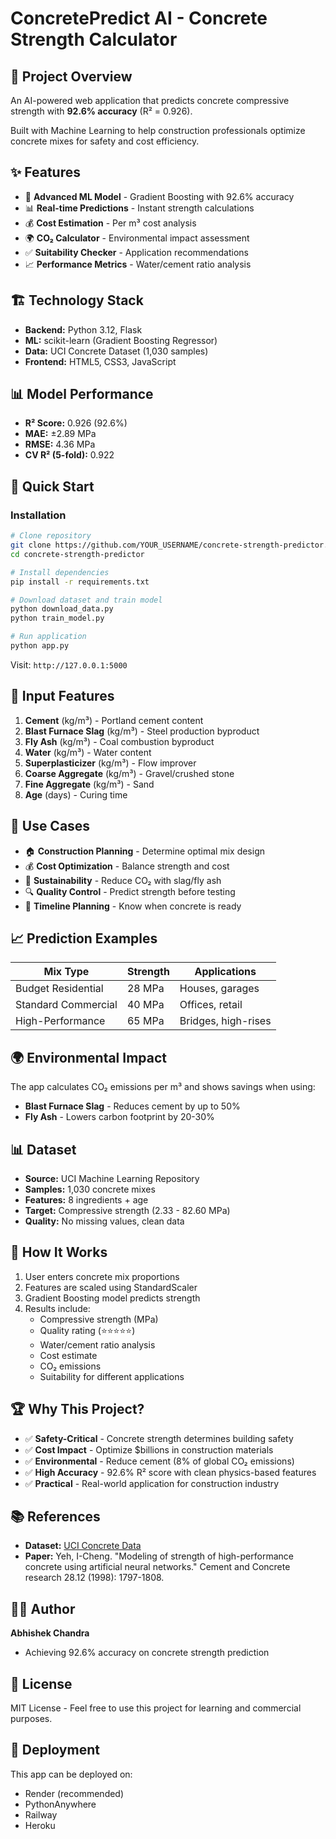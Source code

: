 # ConcretePredict AI - Concrete Strength Calculator

## 🎯 Project Overview

An AI-powered web application that predicts concrete compressive strength with **92.6% accuracy** (R² = 0.926).

Built with Machine Learning to help construction professionals optimize concrete mixes for safety and cost efficiency.

## ✨ Features

- 🤖 **Advanced ML Model** - Gradient Boosting with 92.6% accuracy
- 📊 **Real-time Predictions** - Instant strength calculations
- 💰 **Cost Estimation** - Per m³ cost analysis
- 🌍 **CO₂ Calculator** - Environmental impact assessment
- ✅ **Suitability Checker** - Application recommendations
- 📈 **Performance Metrics** - Water/cement ratio analysis

## 🏗️ Technology Stack

- **Backend:** Python 3.12, Flask
- **ML:** scikit-learn (Gradient Boosting Regressor)
- **Data:** UCI Concrete Dataset (1,030 samples)
- **Frontend:** HTML5, CSS3, JavaScript

## 📊 Model Performance

- **R² Score:** 0.926 (92.6%)
- **MAE:** ±2.89 MPa
- **RMSE:** 4.36 MPa
- **CV R² (5-fold):** 0.922

## 🚀 Quick Start

### Installation

```bash
# Clone repository
git clone https://github.com/YOUR_USERNAME/concrete-strength-predictor.git
cd concrete-strength-predictor

# Install dependencies
pip install -r requirements.txt

# Download dataset and train model
python download_data.py
python train_model.py

# Run application
python app.py
```

Visit: `http://127.0.0.1:5000`

## 📝 Input Features

1. **Cement** (kg/m³) - Portland cement content
2. **Blast Furnace Slag** (kg/m³) - Steel production byproduct
3. **Fly Ash** (kg/m³) - Coal combustion byproduct
4. **Water** (kg/m³) - Water content
5. **Superplasticizer** (kg/m³) - Flow improver
6. **Coarse Aggregate** (kg/m³) - Gravel/crushed stone
7. **Fine Aggregate** (kg/m³) - Sand
8. **Age** (days) - Curing time

## 🎯 Use Cases

- 🏠 **Construction Planning** - Determine optimal mix design
- 💰 **Cost Optimization** - Balance strength and cost
- 🌱 **Sustainability** - Reduce CO₂ with slag/fly ash
- 🔍 **Quality Control** - Predict strength before testing
- 📅 **Timeline Planning** - Know when concrete is ready

## 📈 Prediction Examples

| Mix Type | Strength | Applications |
|----------|----------|--------------|
| Budget Residential | 28 MPa | Houses, garages |
| Standard Commercial | 40 MPa | Offices, retail |
| High-Performance | 65 MPa | Bridges, high-rises |

## 🌍 Environmental Impact

The app calculates CO₂ emissions per m³ and shows savings when using:
- **Blast Furnace Slag** - Reduces cement by up to 50%
- **Fly Ash** - Lowers carbon footprint by 20-30%

## 📊 Dataset

- **Source:** UCI Machine Learning Repository
- **Samples:** 1,030 concrete mixes
- **Features:** 8 ingredients + age
- **Target:** Compressive strength (2.33 - 82.60 MPa)
- **Quality:** No missing values, clean data

## 🔮 How It Works

1. User enters concrete mix proportions
2. Features are scaled using StandardScaler
3. Gradient Boosting model predicts strength
4. Results include:
   - Compressive strength (MPa)
   - Quality rating (⭐⭐⭐⭐⭐)
   - Water/cement ratio analysis
   - Cost estimate
   - CO₂ emissions
   - Suitability for different applications

## 🏆 Why This Project?

- ✅ **Safety-Critical** - Concrete strength determines building safety
- ✅ **Cost Impact** - Optimize $billions in construction materials
- ✅ **Environmental** - Reduce cement (8% of global CO₂ emissions)
- ✅ **High Accuracy** - 92.6% R² score with clean physics-based features
- ✅ **Practical** - Real-world application for construction industry

## 📚 References

- **Dataset:** [UCI Concrete Data](https://archive.ics.uci.edu/ml/datasets/Concrete+Compressive+Strength)
- **Paper:** Yeh, I-Cheng. "Modeling of strength of high-performance concrete using artificial neural networks." Cement and Concrete research 28.12 (1998): 1797-1808.

## 👨‍💻 Author

**Abhishek Chandra**
- Achieving 92.6% accuracy on concrete strength prediction

## 📄 License

MIT License - Feel free to use this project for learning and commercial purposes.

## 🚀 Deployment

This app can be deployed on:
- Render (recommended)
- PythonAnywhere
- Railway
- Heroku


